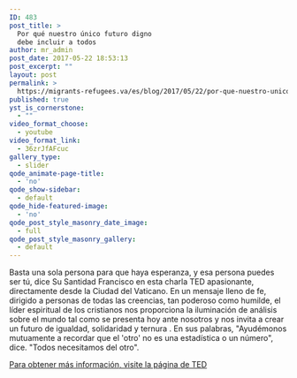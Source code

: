 ```yaml
---
ID: 483
post_title: >
  Por qué nuestro único futuro digno
  debe incluir a todos
author: mr_admin
post_date: 2017-05-22 18:53:13
post_excerpt: ""
layout: post
permalink: >
  https://migrants-refugees.va/es/blog/2017/05/22/por-que-nuestro-unico-futuro-digno-debe-incluir-todos/
published: true
yst_is_cornerstone:
  - ""
video_format_choose:
  - youtube
video_format_link:
  - 36zrJfAFcuc
gallery_type:
  - slider
qode_animate-page-title:
  - 'no'
qode_show-sidebar:
  - default
qode_hide-featured-image:
  - 'no'
qode_post_style_masonry_date_image:
  - full
qode_post_style_masonry_gallery:
  - default
---
```

Basta una sola persona para que haya esperanza, y esa persona puedes ser tú, dice Su Santidad Francisco en esta charla TED apasionante, directamente desde la Ciudad del Vaticano. En un mensaje lleno de fe, dirigido a personas de todas las creencias, tan poderoso como humilde, el líder espiritual de los cristianos nos proporciona la iluminación de análisis sobre el mundo tal como se presenta hoy ante nosotros y nos invita a crear un futuro de igualdad, solidaridad y ternura . En sus palabras, "Ayudémonos mutuamente a recordar que el 'otro' no es una estadística o un número", dice. "Todos necesitamos del otro".

<a href="https://www.ted.com/talks/pope_francis_why_the_only_future_worth_building_includes_everyone?language=es" target="_blank" rel="noopener noreferrer">Para obtener más información, visite la página de TED</a>